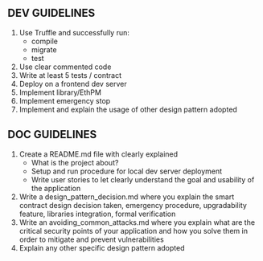## DEV GUIDELINES

1.	Use Truffle and successfully run:
	- compile
	- migrate
	- test
2.	Use clear commented code
3.	Write at least 5 tests / contract
4.	Deploy on a frontend dev server
5.	Implement library/EthPM
6.	Implement emergency stop
7.  Implement and explain the usage of other design pattern adopted

## DOC GUIDELINES

1. Create a README.md file with clearly explained
	- What is the project about?
	- Setup and run procedure for local dev server deployment
	- Write user stories to let clearly understand the goal and usability of the application
2.	Write a design_pattern_decision.md where you explain the smart contract design decision taken, emergency procedure, upgradability feature, libraries integration, formal verification
3.	Write an avoiding_common_attacks.md where you explain what are the critical security points of your application and how you solve them in order to mitigate and prevent vulnerabilities
4.	Explain any other specific design pattern adopted
